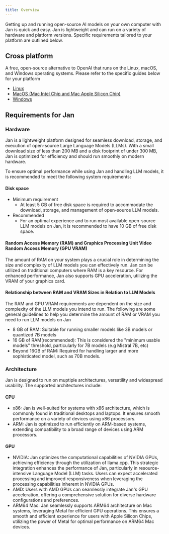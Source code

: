 ```yaml
---
title: Overview
---
```


Getting up and running open-source AI models on your own computer with Jan is quick and easy. Jan is lightweight and can run on a variety of hardware and platform versions. Specific requirements tailored to your platform are outlined below.

## Cross platform
A free, open-source alternative to OpenAI that runs on the Linux, macOS, and Windows operating systems. Please refer to the specific guides below for your platform
- [Linux](/install/linux)
- [MacOS (Mac Intel Chip and Mac Apple Silicon Chip)](/install/mac)
- [Windows](/install/windows)

## Requirements for Jan

### Hardware
Jan is a lightweight platform designed for seamless download, storage, and execution of open-source Large Language Models (LLMs). With a small download size of less than 200 MB and a disk footprint of under 300 MB, Jan is optimized for efficiency and should run smoothly on modern hardware.

To ensure optimal performance while using Jan and handling LLM models, it is recommended to meet the following system requirements:

#### Disk space
- Minimum requirement
    - At least 5 GB of free disk space is required to accommodate the download, storage, and management of open-source LLM models.
- Recommended
    - For an optimal experience and to run most available open-source LLM models on Jan, it is recommended to have 10 GB of free disk space.

#### Random Access Memory (RAM) and Graphics Processing Unit Video Random Access Memory (GPU VRAM)
The amount of RAM on your system plays a crucial role in determining the size and complexity of LLM models you can effectively run. Jan can be utilized on traditional computers where RAM is a key resource. For enhanced performance, Jan also supports GPU acceleration, utilizing the VRAM of your graphics card. 

#### Relationship between RAM and VRAM Sizes in Relation to LLM Models
The RAM and GPU VRAM requirements are dependent on the size and complexity of the LLM models you intend to run. The following are some general guidelines to help you determine the amount of RAM or VRAM you need to run LLM models on Jan
- 8 GB of RAM: Suitable for running smaller models like 3B models or quantized 7B models
- 16 GB of RAM(recommended): This is considered the "minimum usable models" threshold, particularly for 7B models (e.g Mistral 7B, etc)
- Beyond 16GB of RAM: Required for handling larger and more sophisticated model, such as 70B models.

### Architecture 
Jan is designed to run on muptiple architectures, versatility and widespread usability. The supported architectures include:
#### CPU
- x86: Jan is well-suited for systems with x86 architecture, which is commonly found in traditional desktops and laptops. It ensures smooth performance on a variety of devices using x86 processors.
- ARM: Jan is optimized to run efficiently on ARM-based systems, extending compatibility to a broad range of devices using ARM processors.
#### GPU
- NVIDIA: Jan optimizes the computational capabilities of NVIDIA GPUs, achieving efficiency through the utilization of llama.cpp. This strategic integration enhances the performance of Jan, particularly in resource-intensive Language Model (LLM) tasks. Users can expect accelerated processing and improved responsiveness when leveraging the processing capabilities inherent in NVIDIA GPUs.
- AMD: Users with AMD GPUs can seamlessly integrate Jan's GPU acceleration, offering a comprehensive solution for diverse hardware configurations and preferences.
- ARM64 Mac: Jan seamlessly supports ARM64 architecture on Mac systems, leveraging Metal for efficient GPU operations. This ensures a smooth and efficient experience for users with Apple Silicon Chips, utilizing the power of Metal for optimal performance on ARM64 Mac devices.

